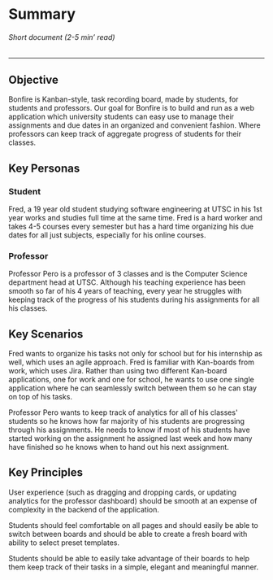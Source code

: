 
# Summary
###### *Short document (2-5 min’ read)*
<hr>

## Objective

Bonfire is Kanban-style, task recording board, made by students, for students and professors. Our goal for Bonfire is to build and run as a web application which university students can easy use to manage their assignments and due dates in an organized and convenient fashion. Where professors can keep track of aggregate progress of students for their classes.

## Key Personas

### Student

Fred, a 19 year old student studying software engineering at UTSC in his 1st year works and studies full time at the same time. Fred is a hard worker and takes 4-5 courses every semester but has a hard time organizing his due dates for all just subjects, especially for his online courses.


### Professor

Professor Pero is a professor of 3 classes and is the Computer Science department head at UTSC. Although his teaching experience has been smooth so far of his 4 years of teaching, every year he struggles with keeping track of the progress of his students during his assignments for all his classes.

## Key Scenarios

Fred wants to organize his tasks not only for school but for his internship as well, which uses an agile approach. Fred is familiar with Kan-boards from work, which uses Jira. Rather than using two different Kan-board applications, one for work and one for school, he wants to use one single application where he can seamlessly switch between them so he can stay on top of his tasks.

Professor Pero wants to keep track of analytics for all of his classes' students so he knows how far majority of his students are progressing through his assignments. He needs to know if most of his students have started working on the assignment he assigned last week and how many have finished so he knows when to hand out his next assignment.

## Key Principles

User experience (such as dragging and dropping cards, or updating analytics for the professor dashboard) should be smooth at an expense of complexity in the backend of the application.

Students should feel comfortable on all pages and should easily be able to switch between boards and should be able to create a fresh board with ability to select preset templates.

Students should be able to easily take advantage of their boards to help them keep track of their tasks in a simple, elegant and meaningful manner.